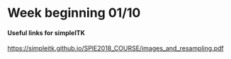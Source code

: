 # Week beginning 01/10

#### Useful links for simpleITK 
https://simpleitk.github.io/SPIE2018_COURSE/images_and_resampling.pdf
